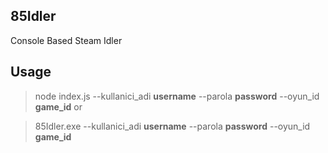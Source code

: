 
## 85Idler
Console Based Steam Idler

## Usage

> node index.js --kullanici_adi **username** --parola **password** --oyun_id **game_id**
or


> 85Idler.exe --kullanici_adi **username** --parola **password** --oyun_id **game_id**

